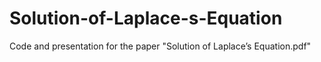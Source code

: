 # Solution-of-Laplace-s-Equation


Code and presentation for the paper "Solution of Laplace’s Equation.pdf"
